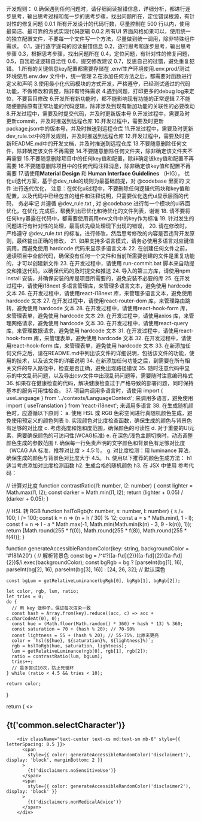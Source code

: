 开发规则：
0.确保遇到任何问题时，请仔细阅读报错信息，详细分析，都进行逐步思考，输出思考过程和每一步的思考步骤，找出问题所在，定位错误根源，有针对性的修复问题
  0.0.1 所有开发设计的代码行数，尽量控制在 500 行以内，使用最简洁、最可靠的方式实现代码逻辑
  0.0.2 所有UI 界面风格如果可以，使用统一的独立配置文件，不要每一个文件写一个方法，尽量做到统一调用，除非特殊组件需求。
  0.1，逐行逐字逐句的阅读报错信息
  0.2，逐行思考和逐步思考，输出思考步骤
  0.3，根据思考步骤，找出问题所在
  0.4，定位问题，有针对性的修复问题，
  0.5，自我验证逻辑自洽性
  0.6，提交修改建议
  0.7，反思自己的过错，避免重复犯错。
1.所有的关键信息key配置都需要存储在 .env/生产环境使用.env.prod/测试环境使用.env.dev 文件中，统一管理
2.在添加任何方法之后，都需要对函数进行定义和声明
3.使用最小化代码模块的方式开发，严格遵守，已经测试通过的代码功能，不做修改和调整，除非有特殊需求
4.遇到问题，打印更多的debug log来定位，不要盲目修改
6.开发所有新功能时，都不能影响现有功能的正常逻辑
7.不能随便删除原有正常功能的代码逻辑，除非涉及到现有新加功能的关联性的必要改动
8.开发过程中，需要及时提交代码，并及时更新版本号
9.开发过程中，需要及时更新commit，并及时推送到远程仓库
10.开发过程中，需要及时更新package.json中的版本号，并及时推送到远程仓库
11.开发过程中，需要及时更新dev_rule.txt中的开发规则，并及时推送到远程仓库
12.开发过程中，需要及时更新README.md中的开发文档，并及时推送到远程仓库
13.不要随意删除任何文件，除非确定该文件不再需要
14.不要随意删除任何文件夹，除非确定该文件夹不再需要
15.不要随意删除项目中的任何key值和配置，除非确定该key值和配置不再需要
16.不要随意删除项目中的任何代码注释消息，除非确定该key值和配置不再需要
17.请使用**Material Design** 和 **Human Interface Guidelines** （HIG），
优化ui迭代方案，基于@dev_rule的规则为最基础前提，对 @codebase 里面的 文件 进行迭代优化，
注意：在优化ui过程中，不要删除任何逻辑代码块和key值和配置，以及代码中已经包含的组件和注释说明，只需要优化迭代ui显示层面的代码，
务必牢记 并遵循 @dev_rule.txt , 对 @codebase 进行每一个模块的ui界面优化，在优化
完成后，帮我列出已优化和待优化的文件列表，谢谢
18. 请不要将任何key暴露在代码中，都需要使用调用env文件中的key作为标准
19. 针对发生的问题进行有针对性的处理，最高优先级处理现下出现的错误，
20. 请在修改时，严格遵守 @dev_rule.txt 的标准，进行修改，然后思考修改的内容是否违背开发原则，最终输出正确的修改，
21. 如果支持多语言模式，请务必使用多语言对应键值调用，而避免使用 hardcode 代码来显示多语言文本
22. 在创建任何文件之前，通读项目中全部代码，确保没有任何一个文件和当前所需要创建的文件是重复功能的，才可以创建新文件
23. 在开发过程中，请使用 run-commit.bat 脚本来自动提交和推送代码，以确保代码的及时提交和推送
24. 导入的第三方库，请使用npm install 安装，并确保安装的库是项目所需要的，避免安装不必要的库
25. 在开发过程中，请使用i18next 多语言管理库，来管理多语言文本，避免使用 hardcode 文本
26. 在开发过程中，请使用react-i18next 库，来管理多语言文本，避免使用 hardcode 文本
27. 在开发过程中，请使用react-router-dom 库，来管理路由跳转，避免使用 hardcode 文本
28. 在开发过程中，请使用react-hook-form 库，来管理表单，避免使用 hardcode 文本
29. 在开发过程中，请使用axios 库，来管理网络请求，避免使用 hardcode 文本
30. 在开发过程中，请使用react-query 库，来管理数据请求，避免使用 hardcode 文本
31. 在开发过程中，请使用react-hook-form 库，来管理表单，避免使用 hardcode 文本
32. 在开发过程中，请使用react-hook-form 库，来管理表单，避免使用 hardcode 文本
33. 在新添加任何文件之后，请在README.md中列出该文件的详细说明，包括该文件的功能，使用的技术，以及该文件的详细说明
34. 在新添加任何功能之后，到需要在所有相关文件的导入路径中，检查是否正确，避免出现路径错误
35. 随时注意代码中显示的中文乱码问题，以及导出csv文件中出现乱码问题等，需要随时注意编码格式
36. 如果存在健康检查的代码，解决健康检查过于严格导致的部署问题，同时保持基本的服务可用性检查。
37. 项目内调用多语言时，请使用 import { useLanguage } from '../contexts/LanguageContext'; 来调用多语言，避免使用 import { useTranslation } from 'react-i18next'; 来调用多语言
38. 在生成随机颜色时，应遵循以下原则：
    a. 使用 HSL 或 RGB 色彩空间进行真随机颜色生成，避免使用预定义的颜色列表
    b. 实现颜色对比度检查函数，确保生成的颜色与背景色有足够的对比度
    c. 考虑亮度和饱和度范围，确保颜色的可读性
    d. 对于重要的UI元素，需要确保颜色的可访问性(WCAG标准)
    e. 在深色/浅色主题切换时，动态调整颜色生成的参数范围
    f. 确保每一行免责声明的文字颜色和背景色有足够对比度（WCAG AA 标准，推荐对比度 > 4.5:1）。
    g. 对比度检测：用 luminance 算法，确保生成的颜色与背景色对比度大于 4.5。
    h. 使用以下推荐的颜色生成方法：
      h1  适当考虑添加对比度检测函数
      h2. 生成合格的随机颜色
      h3. 在 JSX 中使用
  参考代码：

  // 计算对比度
  function contrastRatio(l1: number, l2: number) {
    const lighter = Math.max(l1, l2);
    const darker = Math.min(l1, l2);
    return (lighter + 0.05) / (darker + 0.05);
  }

  // HSL 转 RGB
  function hslToRgb(h: number, s: number, l: number) {
    s /= 100;
    l /= 100;
    const k = n => (n + h / 30) % 12;
    const a = s * Math.min(l, 1 - l);
    const f = n =>
      l - a * Math.max(-1, Math.min(Math.min(k(n) - 3, 9 - k(n)), 1));
    return [Math.round(255 * f(0)), Math.round(255 * f(8)), Math.round(255 * f(4))];
  }

  function generateAccessibleRandomColor(key: string, backgroundColor = '#181A20') {
    // 解析背景色
    const bg = /^#?([a-f\d]{2})([a-f\d]{2})([a-f\d]{2})$/i.exec(backgroundColor);
    const bgRgb = bg
      ? [parseInt(bg[1], 16), parseInt(bg[2], 16), parseInt(bg[3], 16)]
      : [24, 26, 32]; // 默认深色

    const bgLum = getRelativeLuminance(bgRgb[0], bgRgb[1], bgRgb[2]);

    let color, rgb, lum, ratio;
    let tries = 0;
    do {
      // 用 key 做种子，保证每次渲染一致
      const hash = Array.from(key).reduce((acc, c) => acc + c.charCodeAt(0), 0);
      const hue = (Math.floor(Math.random() * 360) + hash * 13) % 360;
      const saturation = 70 + (hash % 20); // 70-90%
      const lightness = 55 + (hash % 20); // 55-75%，比原来更亮
      color = `hsl(${hue}, ${saturation}%, ${lightness}%)`;
      rgb = hslToRgb(hue, saturation, lightness);
      lum = getRelativeLuminance(rgb[0], rgb[1], rgb[2]);
      ratio = contrastRatio(lum, bgLum);
      tries++;
      // 最多尝试10次，防止死循环
    } while (ratio < 4.5 && tries < 10);

    return color;
  }

  return (
    <>
      <div className="container mx-auto px-4 py-8">
        <OnlineStats className="mb-6" />
        <h2 className="text-2xl font-bold text-center mb-8">
          {t('common.selectCharacter')}
        </h2>
        <MarqueeNotice messages={marqueeMessages} />

        <div className="text-center text-xs md:text-sm mb-6" style={{ letterSpacing: 0.5 }}>
          <span
            style={{ color: generateAccessibleRandomColor('disclaimer1'), display: 'block', marginBottom: 2 }}
          >
            {t('disclaimers.noSensitiveUse')}
          </span>
          <span
            style={{ color: generateAccessibleRandomColor('disclaimer2'), display: 'block' }}
          >
            {t('disclaimers.nonMedicalAdvice')}
          </span>
        </div>
